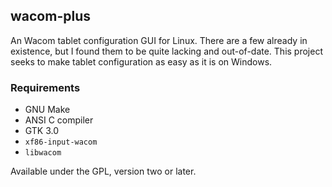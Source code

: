 ## wacom-plus
An Wacom tablet configuration GUI for Linux. There are a few already in existence, but I found them to be quite lacking and out-of-date. This project seeks to make tablet configuration as easy as it is on Windows.

### Requirements
* GNU Make
* ANSI C compiler
* GTK 3.0
* `xf86-input-wacom`
* `libwacom`

Available under the GPL, version two or later.

